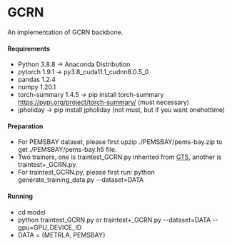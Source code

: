 # GCRN
An implementation of GCRN backbone.

#### Requirements
* Python 3.8.8 -> Anaconda Distribution
* pytorch 1.9.1 -> py3.8_cuda11.1_cudnn8.0.5_0
* pandas 1.2.4 
* numpy 1.20.1
* torch-summary 1.4.5 -> pip install torch-summary https://pypi.org/project/torch-summary/ (must necessary)
* jpholiday -> pip install jpholiday (not must, but if you want onehottime)

#### Preparation
* For PEMSBAY dataset, please first upzip ./PEMSBAY/pems-bay.zip to get ./PEMSBAY/pems-bay.h5 file.
* Two trainers, one is traintest_GCRN.py inherited from [GTS](https://github.com/chaoshangcs/GTS), another is traintest+_GCRN.py.
* For traintest_GCRN.py, please first run: python generate_training_data.py --dataset=DATA

#### Running
* cd model
* python traintest_GCRN.py or traintest+_GCRN.py --dataset=DATA --gpu=GPU_DEVICE_ID 
* DATA = {METRLA, PEMSBAY}
